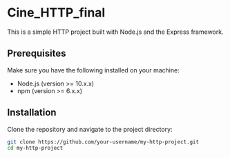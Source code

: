# Cine_HTTP_final

This is a simple HTTP project built with Node.js and the Express framework.

## Prerequisites

Make sure you have the following installed on your machine:

- Node.js (version >= 10.x.x)
- npm (version >= 6.x.x)

## Installation

Clone the repository and navigate to the project directory:

```bash
git clone https://github.com/your-username/my-http-project.git
cd my-http-project
